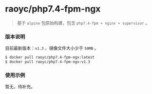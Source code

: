 # raoyc/php7.4-fpm-ngx

>   基于 `alpine` 包原始构建，包含 `php7.4-fpm + nginx + supervisor` 。


### 版本说明

目前最新版本：`v1.3` ，镜像文件大小少于 `50MB` 。

```bash
$ docker pull raoyc/php7.4-fpm-ngx:latest
$ docker pull raoyc/php7.4-fpm-ngx:v1.3
```

### 使用示例

暂无，待补充。

